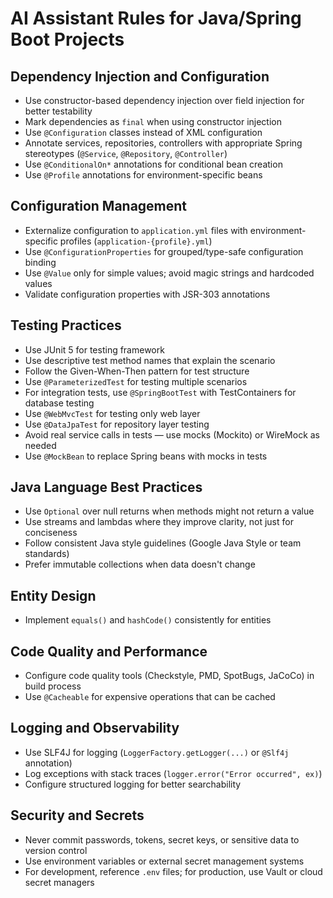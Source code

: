 # AI Assistant Rules for Java/Spring Boot Projects

## Dependency Injection and Configuration
- Use constructor-based dependency injection over field injection for better testability
- Mark dependencies as `final` when using constructor injection
- Use `@Configuration` classes instead of XML configuration
- Annotate services, repositories, controllers with appropriate Spring stereotypes (`@Service`, `@Repository`, `@Controller`)
- Use `@ConditionalOn*` annotations for conditional bean creation
- Use `@Profile` annotations for environment-specific beans

## Configuration Management
- Externalize configuration to `application.yml` files with environment-specific profiles (`application-{profile}.yml`)
- Use `@ConfigurationProperties` for grouped/type-safe configuration binding
- Use `@Value` only for simple values; avoid magic strings and hardcoded values
- Validate configuration properties with JSR-303 annotations

## Testing Practices
- Use JUnit 5 for testing framework
- Use descriptive test method names that explain the scenario
- Follow the Given-When-Then pattern for test structure
- Use `@ParameterizedTest` for testing multiple scenarios
- For integration tests, use `@SpringBootTest` with TestContainers for database testing
- Use `@WebMvcTest` for testing only web layer
- Use `@DataJpaTest` for repository layer testing
- Avoid real service calls in tests — use mocks (Mockito) or WireMock as needed
- Use `@MockBean` to replace Spring beans with mocks in tests

## Java Language Best Practices
- Use `Optional` over null returns when methods might not return a value
- Use streams and lambdas where they improve clarity, not just for conciseness
- Follow consistent Java style guidelines (Google Java Style or team standards)
- Prefer immutable collections when data doesn't change

## Entity Design
- Implement `equals()` and `hashCode()` consistently for entities

## Code Quality and Performance
- Configure code quality tools (Checkstyle, PMD, SpotBugs, JaCoCo) in build process
- Use `@Cacheable` for expensive operations that can be cached

## Logging and Observability
- Use SLF4J for logging (`LoggerFactory.getLogger(...)` or `@Slf4j` annotation)
- Log exceptions with stack traces (`logger.error("Error occurred", ex)`)
- Configure structured logging for better searchability

## Security and Secrets
- Never commit passwords, tokens, secret keys, or sensitive data to version control
- Use environment variables or external secret management systems
- For development, reference `.env` files; for production, use Vault or cloud secret managers